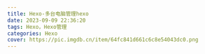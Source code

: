 ```yaml
---
title: Hexo-多台电脑管理hexo
date: 2023-09-09 22:36:20
tags: Hexo，Hexo管理
categories: Hexo
cover: https://pic.imgdb.cn/item/64fc841d661c6c8e54043dc0.png
---
```

